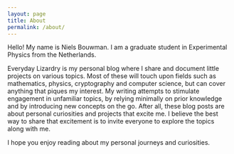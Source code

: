 ```yaml
---
layout: page
title: About
permalink: /about/
---
```


Hello! My name is Niels Bouwman. I am a graduate student in Experimental Physics from the Netherlands.

Everyday Lizardry is my personal blog where I share and document little projects on various topics. Most of these will touch upon fields such as mathematics, physics, cryptography and computer science, but can cover anything that piques my interest. My writing attempts to stimulate engagement in unfamiliar topics, by relying minimally on prior knowledge and by introducing new concepts on the go. After all, these blog posts are about personal curiosities and projects that excite me. I believe the best way to share that excitement is to invite everyone to explore the topics along with me.

I hope you enjoy reading about my personal journeys and curiosities. <!--If you catch any errors or if you have any questions, please send an email to the address below.-->